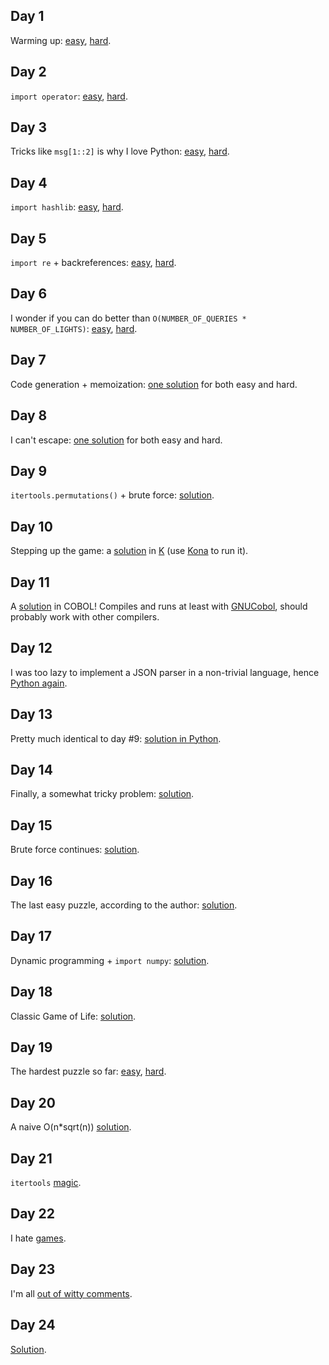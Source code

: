 Day 1
-----
Warming up: [easy](https://github.com/dfyz/adventofcode/blob/master/01/sln.py), [hard](https://github.com/dfyz/adventofcode/blob/master/01/sln_hard.py).

Day 2
-----
`import operator`: [easy](https://github.com/dfyz/adventofcode/blob/master/02/sln.py), [hard](https://github.com/dfyz/adventofcode/blob/master/02/sln_hard.py).

Day 3
-----
Tricks like `msg[1::2]` is why I love Python: [easy](https://github.com/dfyz/adventofcode/blob/master/03/sln.py), [hard](https://github.com/dfyz/adventofcode/blob/master/03/sln_hard.py).

Day 4
-----
`import hashlib`: [easy](https://github.com/dfyz/adventofcode/blob/master/04/sln.py), [hard](https://github.com/dfyz/adventofcode/blob/master/04/sln_hard.py).

Day 5
-----
`import re` + backreferences: [easy](https://github.com/dfyz/adventofcode/blob/master/05/sln.py), [hard](https://github.com/dfyz/adventofcode/blob/master/05/sln_hard.py).

Day 6
-----
I wonder if you can do better than `O(NUMBER_OF_QUERIES * NUMBER_OF_LIGHTS)`: [easy](https://github.com/dfyz/adventofcode/blob/master/06/sln.py), [hard](https://github.com/dfyz/adventofcode/blob/master/06/sln_hard.py).

Day 7
-----
Code generation + memoization: [one solution](https://github.com/dfyz/adventofcode/blob/master/07/sln.py) for both easy and hard.

Day 8
-----
I can't escape: [one solution](https://github.com/dfyz/adventofcode/blob/master/08/sln.py) for both easy and hard.

Day 9
-----
`itertools.permutations()` + brute force: [solution](https://github.com/dfyz/adventofcode/blob/master/09/sln.py).

Day 10
------
Stepping up the game: a [solution](https://github.com/dfyz/adventofcode/blob/master/10/sln.k) in [K](https://en.wikipedia.org/wiki/K_(programming_language)) (use [Kona](https://github.com/kevinlawler/kona) to run it).

Day 11
------
A [solution](https://github.com/dfyz/adventofcode/blob/master/11/sln.cbl) in COBOL! Compiles and runs at least with [GNUCobol](http://sourceforge.net/projects/open-cobol/), should probably work with other compilers.

Day 12
------
I was too lazy to implement a JSON parser in a non-trivial language, hence [Python again](https://github.com/dfyz/adventofcode/blob/master/12/sln.py).

Day 13
------
Pretty much identical to day #9: [solution in Python](https://github.com/dfyz/adventofcode/blob/master/13/sln.py).

Day 14
------
Finally, a somewhat tricky problem: [solution](https://github.com/dfyz/adventofcode/blob/master/14/sln.py).

Day 15
------
Brute force continues: [solution](https://github.com/dfyz/adventofcode/blob/master/15/sln.py).

Day 16
------
The last easy puzzle, according to the author: [solution](https://github.com/dfyz/adventofcode/blob/master/16/sln.py).

Day 17
------
Dynamic programming + `import numpy`: [solution](https://github.com/dfyz/adventofcode/blob/master/17/sln.py).

Day 18
------
Classic Game of Life: [solution](https://github.com/dfyz/adventofcode/blob/master/18/sln.py).

Day 19
------
The hardest puzzle so far: [easy](https://github.com/dfyz/adventofcode/blob/master/19/sln_easy.py), [hard](https://github.com/dfyz/adventofcode/blob/master/19/sln_hard.py).

Day 20
------
A naive O(n*sqrt(n)) [solution](https://github.com/dfyz/adventofcode/blob/master/20/sln.py).

Day 21
------
`itertools` [magic](https://github.com/dfyz/adventofcode/blob/master/21/sln.py).

Day 22
------
I hate [games](https://github.com/dfyz/adventofcode/blob/master/22/sln.py).

Day 23
------
I'm all [out of witty comments](https://github.com/dfyz/adventofcode/blob/master/23/sln.py).

Day 24
------
[Solution](https://github.com/dfyz/adventofcode/blob/master/24/sln.py).
